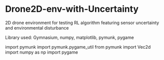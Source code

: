 # Drone2D-env-with-Uncertainty

 2D drone environment for testing RL algorithm featuring sensor uncertainty and environmental disturbance

Library used: Gymnasium, numpy, matplotlib, pymunk, pygame

import pymunk
import pymunk.pygame_util
from pymunk import Vec2d
import numpy as np
import pygame
